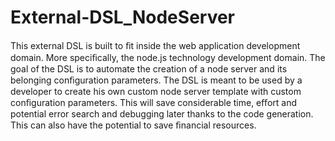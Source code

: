 # External-DSL_NodeServer
This external DSL is built to ﬁt inside the web application development domain. More speciﬁcally, the node.js technology development domain.
The goal of the DSL is to automate the creation of a node server and its belonging conﬁguration parameters.
The DSL is meant to be used by a developer to create his own custom node server template with custom conﬁguration parameters. 
This will save considerable time, eﬀort and potential error search and debugging later thanks to the code generation.
This can also have the potential to save ﬁnancial resources. 
